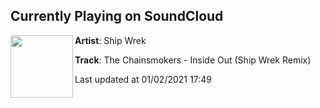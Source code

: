 ## Currently Playing on SoundCloud

[<img align="left" width="100" src="https://i1.sndcdn.com/artworks-000168572649-n2bhg4-t50x50.jpg">](https://soundcloud.com/theshipwrek/inside-out)

**Artist**: Ship Wrek 

**Track**: The Chainsmokers - Inside Out (Ship Wrek Remix)

Last updated at 01/02/2021 17:49
